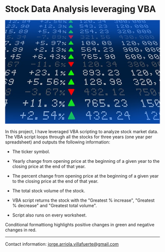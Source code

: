 # Stock Data Analysis leveraging VBA

![stock Market](Images/stockmarket.jpg)

In this project, I have leveraged VBA scripting to analyze stock market data. The VBA script loops through all the stocks for three years (one year per spreadsheet) and outputs the following information: 

 * The ticker symbol.

  * Yearly change from opening price at the beginning of a given year to the closing price at the end of that year.

  * The percent change from opening price at the beginning of a given year to the closing price at the end of that year.

  * The total stock volume of the stock.
   
  * VBA script returns the stock with the "Greatest % increase", "Greatest % decrease" and "Greatest total volume".

  * Script also runs on every worksheet.

Conditional formattiong highlights positive changes in green and negative changes in red.

---------

Contact information: jorge.arriola.villafuerte@gmail.com